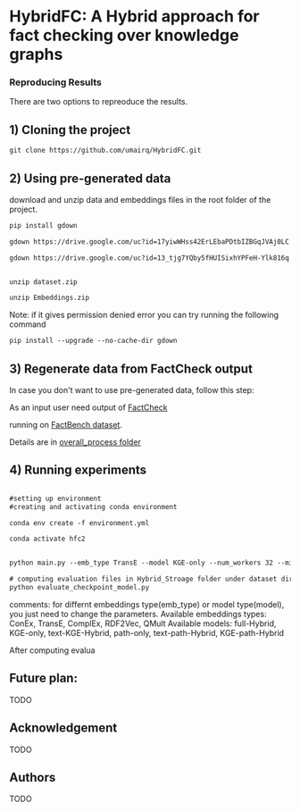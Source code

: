# HybridFC: A Hybrid approach for fact checking over knowledge graphs

### Reproducing Results
There are two options to repreoduce the results.


## 1) Cloning the project

``` html
git clone https://github.com/umairq/HybridFC.git
``` 


## 2) Using pre-generated data
download and unzip data and embeddings files in the root folder of the project.

``` html
pip install gdown

gdown https://drive.google.com/uc?id=17yiwWHss42ErLEbaPDtbIZBGqJVAj0LC

gdown https://drive.google.com/uc?id=13_tjg7YQby5fHUISixhYPFeH-Ylk816q


unzip dataset.zip

unzip Embeddings.zip
``` 


Note: if it gives permission denied error you can try running the following command

``` html
pip install --upgrade --no-cache-dir gdown
``` 

## 3) Regenerate data from FactCheck output
In case you don't want to use pre-generated data, follow this step:

As an input user need output of [FactCheck](https://github.com/dice-group/FactCheck/tree/develop-for-FROCKG-branch)

running on [FactBench dataset](https://github.com/DeFacto/FactBench).

Details are in [overall_process folder](https://github.com/umairq/HybridFC/tree/main/overall_process)

## 4) Running experiments

``` html

#setting up environment
#creating and activating conda environment

conda env create -f environment.yml

conda activate hfc2


python main.py --emb_type TransE --model KGE-only --num_workers 32 --min_num_epochs 100 --max_num_epochs 1000 --check_val_every_n_epochs 10 --eval_dataset FactBench 

# computing evaluation files in Hybrid_Stroage folder under dataset directory
python evaluate_checkpoint_model.py
``` 

comments:
for differnt embeddings type(emb_type) or model type(model), you just need to change the parameters.
Available embeddings types:
ConEx, TransE, ComplEx, RDF2Vec, QMult
Available models:
full-Hybrid, KGE-only, text-KGE-Hybrid, path-only, text-path-Hybrid, KGE-path-Hybrid

After computing evalua

## Future plan:
TODO
## Acknowledgement 
TODO
## Authors
TODO







